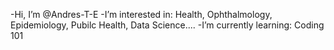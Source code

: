-Hi, I’m @Andres-T-E
-I’m interested in: Health, Ophthalmology, Epidemiology, Pubilc Health, Data Science.... 
-I’m currently learning: Coding 101

<!---
Andres-T-E/Andres-T-E is a ✨ special ✨ repository because its `README.md` (this file) appears on your GitHub profile.
You can click the Preview link to take a look at your changes.
--->
